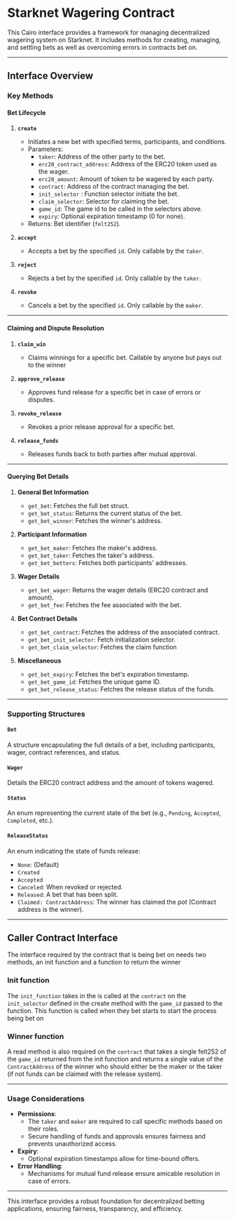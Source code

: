 # Starknet Wagering Contract

This Cairo interface provides a framework for managing decentralized wagering system on Starknet. It includes methods for creating, managing, and settling bets as well as overcoming errors in contracts bet on.

---

## **Interface Overview**

### **Key Methods**

#### **Bet Lifecycle**

1. **`create`**

   - Initiates a new bet with specified terms, participants, and conditions.
   - Parameters:
     - `taker`: Address of the other party to the bet.
     - `erc20_contract_address`: Address of the ERC20 token used as the wager.
     - `erc20_amount`: Amount of token to be wagered by each party.
     - `contract`: Address of the contract managing the bet.
     - `init_selector` : Function selector initiate the bet.
     - `claim_selector`: Selector for claiming the bet.
     - `game_id`: The game id to be called in the selectors above.
     - `expiry`: Optional expiration timestamp (0 for none).
   - Returns: Bet identifier (`felt252`).

2. **`accept`**

   - Accepts a bet by the specified `id`. Only callable by the `taker`.

3. **`reject`**

   - Rejects a bet by the specified `id`. Only callable by the `taker`.

4. **`revoke`**
   - Cancels a bet by the specified `id`. Only callable by the `maker`.

---

#### **Claiming and Dispute Resolution**

1. **`claim_win`**

   - Claims winnings for a specific bet. Callable by anyone but pays out to the winner

2. **`approve_release`**

   - Approves fund release for a specific bet in case of errors or disputes.

3. **`revoke_release`**

   - Revokes a prior release approval for a specific bet.

4. **`release_funds`**
   - Releases funds back to both parties after mutual approval.

---

#### **Querying Bet Details**

1. **General Bet Information**

   - `get_bet`: Fetches the full bet struct.
   - `get_bet_status`: Returns the current status of the bet.
   - `get_bet_winner`: Fetches the winner's address.

2. **Participant Information**

   - `get_bet_maker`: Fetches the maker's address.
   - `get_bet_taker`: Fetches the taker's address.
   - `get_bet_betters`: Fetches both participants' addresses.

3. **Wager Details**

   - `get_bet_wager`: Returns the wager details (ERC20 contract and amount).
   - `get_bet_fee`: Fetches the fee associated with the bet.

4. **Bet Contract Details**

   - `get_bet_contract`: Fetches the address of the associated contract.
   - `get_bet_init_selector`: Fetch initialization selector.
   - `get_bet_claim_selector`: Fetches the claim function

5. **Miscellaneous**
   - `get_bet_expiry`: Fetches the bet's expiration timestamp.
   - `get_bet_game_id`: Fetches the unique game ID.
   - `get_bet_release_status`: Fetches the release status of the funds.

---

### **Supporting Structures**

#### **`Bet`**

A structure encapsulating the full details of a bet, including participants, wager, contract references, and status.

#### **`Wager`**

Details the ERC20 contract address and the amount of tokens wagered.

#### **`Status`**

An enum representing the current state of the bet (e.g., `Pending`, `Accepted`, `Completed`, etc.).

#### **`ReleaseStatus`**

An enum indicating the state of funds release:

- `None`: (Default)
- `Created`
- `Accepted`
- `Canceled`: When revoked or rejected.
- `Released`: A bet that has been split.
- `Claimed: ContractAddress`: The winner has claimed the pot (Contract address is the winner).

---

## Caller Contract Interface

The interface required by the contract that is being bet on needs two methods, an init function and a function to return the winner

### Init function

The `init_function` takes in the is called at the `contract` on the `init_selector` defined in the create method with the `game_id` passed to the function. This function is called when they bet starts to start the process being bet on

### Winner function

A read method is also required on the `contract` that takes a single felt252 of the `game_id` returned from the init function and returns a single value of the `ContractAddress` of the winner who should either be the maker or the taker (if not funds can be claimed with the release system).

---

### **Usage Considerations**

- **Permissions**:
  - The `taker` and `maker` are required to call specific methods based on their roles.
  - Secure handling of funds and approvals ensures fairness and prevents unauthorized access.
- **Expiry**:
  - Optional expiration timestamps allow for time-bound offers.
- **Error Handling**:
  - Mechanisms for mutual fund release ensure amicable resolution in case of errors.

---

This interface provides a robust foundation for decentralized betting applications, ensuring fairness, transparency, and efficiency.
